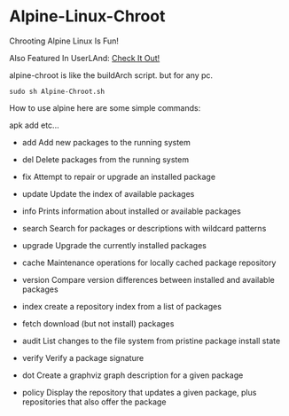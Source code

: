 # Alpine-Linux-Chroot
Chrooting Alpine Linux Is Fun!

Also Featured In UserLAnd: [Check It Out!](https://github.com/CypherpunkArmory/UserLAnd-Assets-Alpine)

alpine-chroot is like the buildArch script. but for any pc.

`sudo sh Alpine-Chroot.sh`

How to use alpine
here are some simple commands:

apk add etc...

* add	Add new packages to the running system

* del	Delete packages from the running system

* fix	Attempt to repair or upgrade an installed package

* update Update the index of available packages

* info	Prints information about installed or available packages

* search Search for packages or descriptions with wildcard patterns

* upgrade Upgrade the currently installed packages

* cache	Maintenance operations for locally cached package repository

* version Compare version differences between installed and available packages

* index	create a repository index from a list of packages

* fetch	download (but not install) packages

* audit	List changes to the file system from pristine package install state

* verify Verify a package signature

* dot Create a graphviz graph description for a given package

* policy Display the repository that updates a given package, plus repositories that also offer the package
